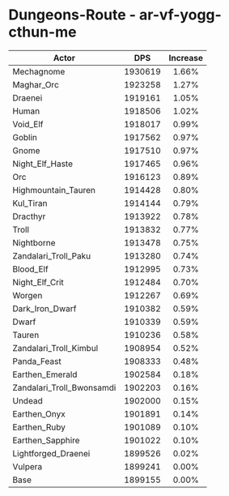 # Dungeons-Route - ar-vf-yogg-cthun-me
| Actor | DPS | Increase |
|---|:---:|:---:|
|Mechagnome|1930619|1.66%|
|Maghar_Orc|1923258|1.27%|
|Draenei|1919161|1.05%|
|Human|1918506|1.02%|
|Void_Elf|1918017|0.99%|
|Goblin|1917562|0.97%|
|Gnome|1917510|0.97%|
|Night_Elf_Haste|1917465|0.96%|
|Orc|1916123|0.89%|
|Highmountain_Tauren|1914428|0.80%|
|Kul_Tiran|1914144|0.79%|
|Dracthyr|1913922|0.78%|
|Troll|1913832|0.77%|
|Nightborne|1913478|0.75%|
|Zandalari_Troll_Paku|1913280|0.74%|
|Blood_Elf|1912995|0.73%|
|Night_Elf_Crit|1912484|0.70%|
|Worgen|1912267|0.69%|
|Dark_Iron_Dwarf|1910382|0.59%|
|Dwarf|1910339|0.59%|
|Tauren|1910236|0.58%|
|Zandalari_Troll_Kimbul|1908954|0.52%|
|Panda_Feast|1908333|0.48%|
|Earthen_Emerald|1902584|0.18%|
|Zandalari_Troll_Bwonsamdi|1902203|0.16%|
|Undead|1902000|0.15%|
|Earthen_Onyx|1901891|0.14%|
|Earthen_Ruby|1901089|0.10%|
|Earthen_Sapphire|1901022|0.10%|
|Lightforged_Draenei|1899526|0.02%|
|Vulpera|1899241|0.00%|
|Base|1899155|0.00%|

